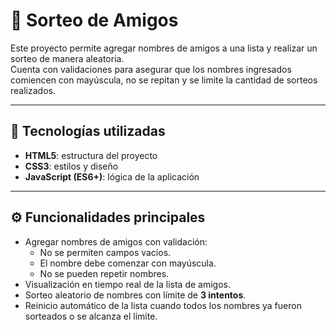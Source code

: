 # 🎉 Sorteo de Amigos

Este proyecto permite agregar nombres de amigos a una lista y realizar un sorteo de manera aleatoria.  
Cuenta con validaciones para asegurar que los nombres ingresados comiencen con mayúscula, no se repitan y se limite la cantidad de sorteos realizados.

---

## 🚀 Tecnologías utilizadas
- **HTML5**: estructura del proyecto  
- **CSS3**: estilos y diseño  
- **JavaScript (ES6+)**: lógica de la aplicación  

---

## ⚙️ Funcionalidades principales
- Agregar nombres de amigos con validación:
  - No se permiten campos vacíos.  
  - El nombre debe comenzar con mayúscula.  
  - No se pueden repetir nombres.  
- Visualización en tiempo real de la lista de amigos.  
- Sorteo aleatorio de nombres con límite de **3 intentos**.  
- Reinicio automático de la lista cuando todos los nombres ya fueron sorteados o se alcanza el límite.  

